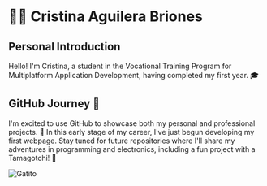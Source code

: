 # 👩‍💻 Cristina Aguilera Briones

## Personal Introduction

Hello! I'm Cristina, a student in the Vocational Training Program for Multiplatform Application Development, having completed my first year. 🎓

## GitHub Journey 🚀

I'm excited to use GitHub to showcase both my personal and professional projects. 🌟 In this early stage of my career, I've just begun developing my first webpage. 
Stay tuned for future repositories where I'll share my adventures in programming and electronics, including a fun project with a Tamagotchi! 🐾


![Gatito](https://media.giphy.com/media/6VoDJzfRjJNbG/giphy.gif)
